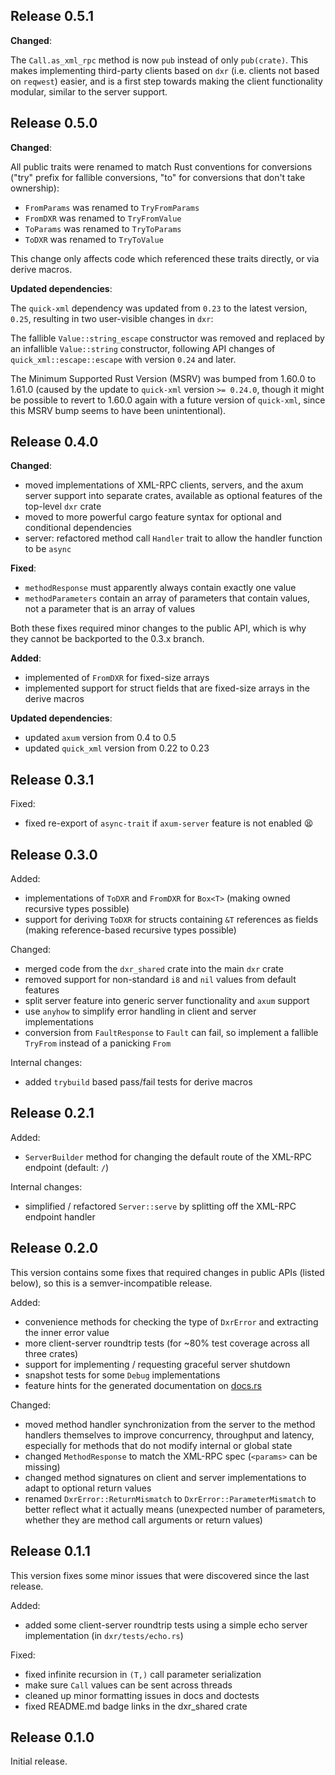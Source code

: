 ## Release 0.5.1

**Changed**:

The `Call.as_xml_rpc` method is now `pub` instead of only `pub(crate)`. This makes
implementing third-party clients based on `dxr` (i.e. clients not based on `reqwest`)
easier, and is a first step towards making the client functionality modular, similar
to the server support.

## Release 0.5.0

**Changed**:

All public traits were renamed to match Rust conventions for conversions ("try" prefix for
fallible conversions, "to" for conversions that don't take ownership):

- `FromParams` was renamed to `TryFromParams`
- `FromDXR` was renamed to `TryFromValue`
- `ToParams` was renamed to `TryToParams`
- `ToDXR` was renamed to `TryToValue`

This change only affects code which referenced these traits directly, or via derive macros.

**Updated dependencies**:

The `quick-xml` dependency was updated from `0.23` to the latest version, `0.25`, resulting
in two user-visible changes in `dxr`:

The fallible `Value::string_escape` constructor was removed and replaced by an infallible
`Value::string` constructor, following API changes of `quick_xml::escape::escape` with version
`0.24` and later.

The Minimum Supported Rust Version (MSRV) was bumped from 1.60.0 to 1.61.0 (caused by the update
to `quick-xml` version `>= 0.24.0`, though it might be possible to revert to 1.60.0 again with a
future version of `quick-xml`, since this MSRV bump seems to have been unintentional).

## Release 0.4.0

**Changed**:

- moved implementations of XML-RPC clients, servers, and the axum server support into separate
  crates, available as optional features of the top-level `dxr` crate
- moved to more powerful cargo feature syntax for optional and conditional dependencies
- server: refactored method call `Handler` trait to allow the handler function to be `async`

**Fixed**:

- `methodResponse` must apparently always contain exactly one value
- `methodParameters` contain an array of parameters that contain values, not a parameter that
  is an array of values

Both these fixes required minor changes to the public API, which is why they cannot be backported
to the 0.3.x branch.

**Added**:

- implemented of `FromDXR` for fixed-size arrays
- implemented support for struct fields that are fixed-size arrays in the derive macros

**Updated dependencies**:

- updated `axum` version from 0.4 to 0.5
- updated `quick_xml` version from 0.22 to 0.23

## Release 0.3.1

Fixed:

- fixed re-export of `async-trait` if `axum-server` feature is not enabled 😫

## Release 0.3.0

Added:

- implementations of `ToDXR` and `FromDXR` for `Box<T>` (making owned recursive types possible)
- support for deriving `ToDXR` for structs containing `&T` references as fields (making
  reference-based recursive types possible)

Changed:

- merged code from the `dxr_shared` crate into the main `dxr` crate
- removed support for non-standard `i8` and `nil` values from default features
- split server feature into generic server functionality and `axum` support
- use `anyhow` to simplify error handling in client and server implementations
- conversion from `FaultResponse` to `Fault` can fail, so implement a fallible
  `TryFrom` instead of a panicking `From`

Internal changes:

- added `trybuild` based pass/fail tests for derive macros

## Release 0.2.1

Added:

- `ServerBuilder` method for changing the default route of the XML-RPC endpoint (default: `/`)

Internal changes:

- simplified / refactored `Server::serve` by splitting off the XML-RPC endpoint handler

## Release 0.2.0

This version contains some fixes that required changes in public APIs (listed below), so this
is a semver-incompatible release.

Added:

- convenience methods for checking the type of `DxrError` and extracting the inner error value
- more client-server roundtrip tests (for ~80% test coverage across all three crates)
- support for implementing / requesting graceful server shutdown
- snapshot tests for some `Debug` implementations
- feature hints for the generated documentation on [docs.rs](https://docs.rs/dxr)

Changed:

- moved method handler synchronization from the server to the method handlers themselves to
  improve concurrency, throughput and latency, especially for methods that do not modify internal
  or global state
- changed `MethodResponse` to match the XML-RPC spec (`<params>` can be missing)
- changed method signatures on client and server implementations to adapt to optional return values
- renamed `DxrError::ReturnMismatch` to `DxrError::ParameterMismatch` to better reflect what it
  actually means (unexpected number of parameters, whether they are method call arguments or
  return values)

## Release 0.1.1

This version fixes some minor issues that were discovered since the last release.

Added:

- added some client-server roundtrip tests using a simple echo server implementation
  (in `dxr/tests/echo.rs`)

Fixed:

- fixed infinite recursion in `(T,)` call parameter serialization 
- make sure `Call` values can be sent across threads
- cleaned up minor formatting issues in docs and doctests
- fixed README.md badge links in the dxr_shared crate

## Release 0.1.0

Initial release.
